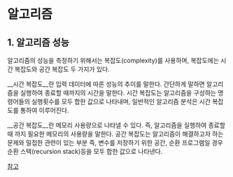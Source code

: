 # 알고리즘
## 1. 알고리즘 성능
알고리즘의 성능을 측정하기 위해서는 복잡도(complexity)를 사용하며, 복잡도에는  시간 복잡도와 공간 복잡도 두 가지가 있다.

__시간 복잡도__란 입력 데이터에 따른 성능의 추이를 말한다.
간단하게 말하면 알고리즘을 실행하여 종료할 때까지의 시간을 말한다.
시간 복잡도는 알고리즘을 구성하는 명령어들의 실행횟수를 모두 합한 값으로 나타내며, 일반적인 알고리즘 분석은 시간 복잡도를 통하여 이루어진다.

__공간 복잡도__란 메모리 사용량으로 나타낼 수 있다. 즉, 알고리즘을 실행하여 종료할 때 까지 필요한 메모리의 사용량을 말한다.
공간 복잡도는 알고리즘이 해결하고자 하는 문제와 밀접한 관련이 있는 부분 즉, 변수를 저장하기 위한 공간, 순환 프로그램일 경우 순환 스택(recursion stack)등을 모두 합한 값으로 나타낸다.

[참고](http://qwe1qwe.tistory.com/880)
